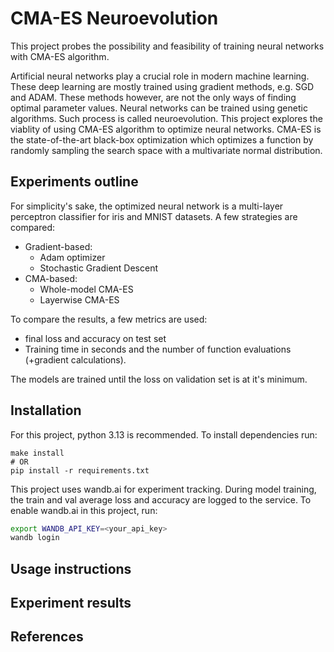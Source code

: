 # CMA-ES Neuroevolution
This project probes the possibility and feasibility of training neural networks with CMA-ES algorithm.

Artificial neural networks play a crucial role in modern machine learning. These deep learning are mostly trained using gradient methods, e.g. SGD and ADAM. These methods however, are not the only ways of finding optimal parameter values. Neural networks can be trained using genetic algorithms. Such process is called neuroevolution. This project explores the viablity of using CMA-ES algorithm to optimize neural networks. CMA-ES is the state-of-the-art black-box optimization which optimizes a function by randomly sampling the search space with a multivariate normal distribution. 

## Experiments outline
For simplicity's sake, the optimized neural network is a multi-layer perceptron classifier for iris and MNIST datasets. A few strategies are compared:
- Gradient-based:
    - Adam optimizer    
    - Stochastic Gradient Descent
- CMA-based:
    - Whole-model CMA-ES
    - Layerwise CMA-ES

To compare the results, a few metrics are used:
- final loss and accuracy on test set
- Training time in seconds and the number of function evaluations (+gradient calculations).

The models are trained until the loss on validation set is at it's minimum.

## Installation
For this project, python 3.13 is recommended. To install dependencies run:
```
make install
# OR
pip install -r requirements.txt
```
This project uses wandb.ai for experiment tracking. During model training, the train and val average loss and accuracy are logged to the service. To enable wandb.ai in this project, run:
```bash
export WANDB_API_KEY=<your_api_key>
wandb login
```

## Usage instructions

## Experiment results

## References